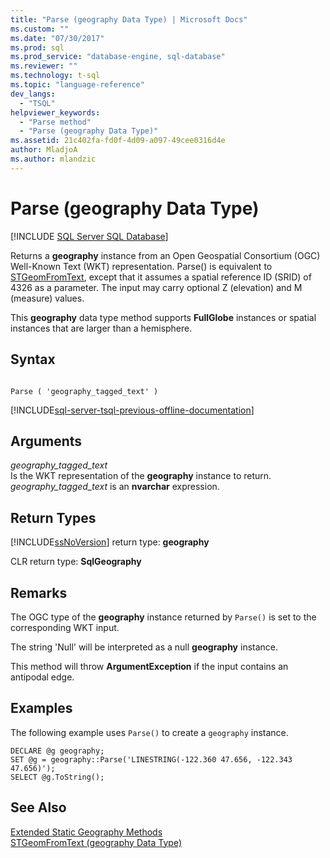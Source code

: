 ```yaml
---
title: "Parse (geography Data Type) | Microsoft Docs"
ms.custom: ""
ms.date: "07/30/2017"
ms.prod: sql
ms.prod_service: "database-engine, sql-database"
ms.reviewer: ""
ms.technology: t-sql
ms.topic: "language-reference"
dev_langs: 
  - "TSQL"
helpviewer_keywords: 
  - "Parse method"
  - "Parse (geography Data Type)"
ms.assetid: 21c402fa-fd0f-4d09-a097-49cee0316d4e
author: MladjoA
ms.author: mlandzic 
---
```

# Parse (geography Data Type)
[!INCLUDE [SQL Server SQL Database](../../includes/applies-to-version/sql-asdb.md)]

Returns a **geography** instance from an Open Geospatial Consortium (OGC) Well-Known Text (WKT) representation. Parse() is equivalent to [STGeomFromText](../../t-sql/spatial-geography/stgeomfromtext-geography-data-type.md), except that it assumes a spatial reference ID (SRID) of 4326 as a parameter. The input may carry optional Z (elevation) and M (measure) values.
  
This **geography** data type method supports **FullGlobe** instances or spatial instances that are larger than a hemisphere.
  
## Syntax  
  
```  
  
Parse ( 'geography_tagged_text' )  
```  
  
[!INCLUDE[sql-server-tsql-previous-offline-documentation](../../includes/sql-server-tsql-previous-offline-documentation.md)]

## Arguments
 *geography_tagged_text*  
 Is the WKT representation of the **geography** instance to return. *geography_tagged_text* is an **nvarchar** expression.  
  
## Return Types  
 [!INCLUDE[ssNoVersion](../../includes/ssnoversion-md.md)] return type: **geography**  
  
 CLR return type: **SqlGeography**  
  
## Remarks  
 The OGC type of the **geography** instance returned by `Parse()` is set to the corresponding WKT input.  
  
 The string 'Null' will be interpreted as a null **geography** instance.  
  
 This method will throw **ArgumentException** if the input contains an antipodal edge.  
  
## Examples  
 The following example uses `Parse()` to create a `geography` instance.  
  
```  
DECLARE @g geography;   
SET @g = geography::Parse('LINESTRING(-122.360 47.656, -122.343 47.656)');  
SELECT @g.ToString();  
```  
  
## See Also  
 [Extended Static Geography Methods](../../t-sql/spatial-geography/extended-static-geography-methods.md)   
 [STGeomFromText &#40;geography Data Type&#41;](../../t-sql/spatial-geography/stgeomfromtext-geography-data-type.md)  
  
  
